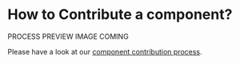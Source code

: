 <h1 class="title is-1">How to Contribute a component?</h1>

PROCESS PREVIEW IMAGE COMING

Please have a look at our [component contribution process](https://coggle.it/diagram/X3MXmAMZ8szkOrfB/t/process-for-adding-new-components-to-lyne-design-system).